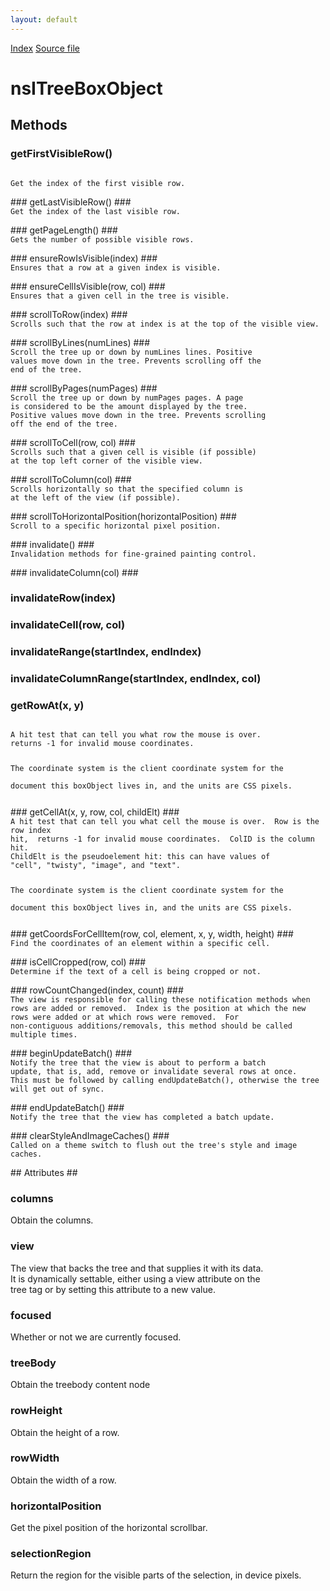 ```yaml
---
layout: default
---
```

<div id='links'><a href="../index.html">Index</a>
<a href="http://dxr.mozilla.org/mozilla-central/source/layout/xul/tree/nsITreeBoxObject.idl">Source file</a>
</div>

# nsITreeBoxObject #

## Methods ##

### getFirstVisibleRow() ###
<code>  
Get the index of the first visible row.  
  
</code>
### getLastVisibleRow() ###
<code>  
Get the index of the last visible row.  
  
</code>
### getPageLength() ###
<code>  
Gets the number of possible visible rows.  
  
</code>
### ensureRowIsVisible(index) ###
<code>  
Ensures that a row at a given index is visible.  
  
</code>
### ensureCellIsVisible(row, col) ###
<code>  
Ensures that a given cell in the tree is visible.  
  
</code>
### scrollToRow(index) ###
<code>  
Scrolls such that the row at index is at the top of the visible view.  
  
</code>
### scrollByLines(numLines) ###
<code>  
Scroll the tree up or down by numLines lines. Positive  
values move down in the tree. Prevents scrolling off the  
end of the tree.   
  
</code>
### scrollByPages(numPages) ###
<code>  
Scroll the tree up or down by numPages pages. A page  
is considered to be the amount displayed by the tree.  
Positive values move down in the tree. Prevents scrolling  
off the end of the tree.  
  
</code>
### scrollToCell(row, col) ###
<code>  
Scrolls such that a given cell is visible (if possible)   
at the top left corner of the visible view.   
  
</code>
### scrollToColumn(col) ###
<code>  
Scrolls horizontally so that the specified column is   
at the left of the view (if possible).  
  
</code>
### scrollToHorizontalPosition(horizontalPosition) ###
<code>  
Scroll to a specific horizontal pixel position.  
  
</code>
### invalidate() ###
<code>  
Invalidation methods for fine-grained painting control.  
  
</code>
### invalidateColumn(col) ###

### invalidateRow(index) ###

### invalidateCell(row, col) ###

### invalidateRange(startIndex, endIndex) ###

### invalidateColumnRange(startIndex, endIndex, col) ###

### getRowAt(x, y) ###
<code>  
A hit test that can tell you what row the mouse is over.  
returns -1 for invalid mouse coordinates.  
  
The coordinate system is the client coordinate system for the  
document this boxObject lives in, and the units are CSS pixels.  
  
</code>
### getCellAt(x, y, row, col, childElt) ###
<code>  
A hit test that can tell you what cell the mouse is over.  Row is the row index  
hit,  returns -1 for invalid mouse coordinates.  ColID is the column hit.  
ChildElt is the pseudoelement hit: this can have values of  
"cell", "twisty", "image", and "text".  
  
The coordinate system is the client coordinate system for the  
document this boxObject lives in, and the units are CSS pixels.  
  
</code>
### getCoordsForCellItem(row, col, element, x, y, width, height) ###
<code>   
Find the coordinates of an element within a specific cell.   
  
</code>
### isCellCropped(row, col) ###
<code>   
Determine if the text of a cell is being cropped or not.  
  
</code>
### rowCountChanged(index, count) ###
<code>  
The view is responsible for calling these notification methods when  
rows are added or removed.  Index is the position at which the new  
rows were added or at which rows were removed.  For  
non-contiguous additions/removals, this method should be called multiple times.  
  
</code>
### beginUpdateBatch() ###
<code>  
Notify the tree that the view is about to perform a batch  
update, that is, add, remove or invalidate several rows at once.  
This must be followed by calling endUpdateBatch(), otherwise the tree  
will get out of sync.  
  
</code>
### endUpdateBatch() ###
<code>  
Notify the tree that the view has completed a batch update.  
  
</code>
### clearStyleAndImageCaches() ###
<code>  
Called on a theme switch to flush out the tree's style and image caches.  
  
</code>
## Attributes ##

### columns ###
  
Obtain the columns.  
  

### view ###
  
The view that backs the tree and that supplies it with its data.  
It is dynamically settable, either using a view attribute on the  
tree tag or by setting this attribute to a new value.  
  

### focused ###
  
Whether or not we are currently focused.  
  

### treeBody ###
  
Obtain the treebody content node  
  

### rowHeight ###
  
Obtain the height of a row.  
  

### rowWidth ###
  
Obtain the width of a row.  
  

### horizontalPosition ###
  
Get the pixel position of the horizontal scrollbar.   
  

### selectionRegion ###
  
Return the region for the visible parts of the selection, in device pixels.  
  
